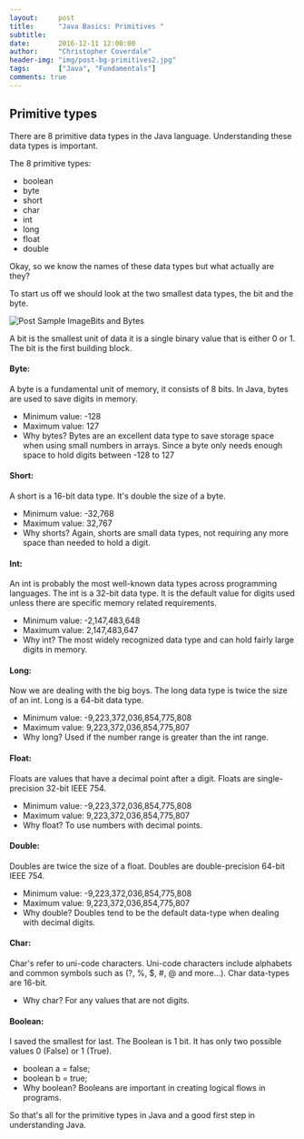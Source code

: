 ```yaml
---
layout:     post
title:      "Java Basics: Primitives "
subtitle:   
date:       2016-12-11 12:00:00
author:     "Christopher Coverdale"
header-img: "img/post-bg-primitives2.jpg"
tags:       ["Java", "Fundamentals"]
comments: true
---
```

<h2 class="section-heading">Primitive types</h2>
<p>There are 8 primitive data types in the Java language. Understanding these data types is important.</p>

<p>The 8 primitive types:
   <ul>
  <li>boolean</li>
  <li>byte</li>
  <li>short</li>
  <li>char</li>
  <li>int</li>
  <li>long</li>
  <li>float</li>
  <li>double</li>
  </ul></p>

<p>Okay, so we know the names of these data types but what actually are they?</p>
<p>To start us off we should look at the two smallest data types, the bit and the byte.</p>

<div class="centerImage"><img src="{{ site.baseurl }}/img/post-sample-biting.jpg" alt="Post Sample Image" ><span class="caption text-muted">Bits and Bytes</span></div>

<p>A bit is the smallest unit of data it is a single binary value that is either 0 or 1. The bit is the first building block.</p>

<p><h4>Byte:</h4> A byte is a fundamental unit of memory, it consists of 8 bits. In Java, bytes are used to save digits in memory.
<ul>
<li>Minimum value: -128</li>
<li>Maximum value: 127</li>
<li>Why bytes? Bytes are an excellent data type to save storage space when using small numbers in arrays. Since a byte only needs enough space to hold digits between -128 to 127</li>
</ul>

<p><h4>Short:</h4> A short is a 16-bit data type. It's double the size of a byte.
<ul>
<li>Minimum value: -32,768</li>
<li>Maximum value: 32,767</li>
<li>Why shorts? Again, shorts are small data types, not requiring any more space than needed to hold a digit.</li>
</ul>

<p><h4>Int:</h4> An int is probably the most well-known data types across programming languages. The int is a 32-bit data type. It is the default value for digits used unless there are specific memory related requirements.
<ul>
<li>Minimum value: -2,147,483,648</li>
<li>Maximum value: 2,147,483,647 </li>
<li>Why int? The most widely recognized data type and can hold fairly large digits in memory.</li>
</ul>

<p><h4>Long:</h4> Now we are dealing with the big boys. The long data type is twice the size of an int. Long is a 64-bit data type.
<ul>
<li>Minimum value: -9,223,372,036,854,775,808</li>
<li>Maximum value: 9,223,372,036,854,775,807</li>
<li>Why long? Used if the number range is greater than the int range.</li>
</ul>

<p><h4>Float:</h4> Floats are values that have a decimal point after a digit. Floats are  single-precision 32-bit IEEE 754.
<ul>
<li>Minimum value: -9,223,372,036,854,775,808</li>
<li>Maximum value: 9,223,372,036,854,775,807</li>
<li>Why float? To use numbers with decimal points.</li>
</ul>

<p><h4>Double:</h4> Doubles are twice the size of a float. Doubles are double-precision 64-bit IEEE 754.
<ul>
<li>Minimum value: -9,223,372,036,854,775,808</li>
<li>Maximum value: 9,223,372,036,854,775,807</li>
<li>Why double? Doubles tend to be the default data-type when dealing with decimal digits.</li>
</ul>

<p><h4>Char:</h4> Char's refer to uni-code characters. Uni-code characters include alphabets and common symbols such as (?, %, $, #, @ and more...). Char data-types are 16-bit.
<ul>
<li>Why char? For any values that are not digits.</li>
</ul>

<p><h4>Boolean:</h4> I saved the smallest for last. The Boolean is 1 bit. It has only two possible values 0 (False) or 1 (True).
<ul>
<li>boolean a = false;</li>
<li>boolean b = true;</li>
<li>Why boolean? Booleans are important in creating logical flows in programs.</li>
</ul>

<p>So that's all for the primitive types in Java and a good first step in understanding Java.
